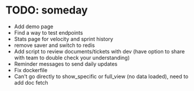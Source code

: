 # TODO: someday
- Add demo page
- Find a way to test endpoints
- Stats page for velocity and sprint history
- remove saver and switch to redis
- Add script to review documents/tickets with dev (have option to share with team to double check your understanding)
- Reminder messages to send daily updates
- Fix dockerfile
- Can't go directly to show_specific or full_view (no data loaded), need to add doc fetch